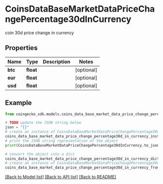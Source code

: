 # CoinsDataBaseMarketDataPriceChangePercentage30dInCurrency

coin 30d price change in currency

## Properties

Name | Type | Description | Notes
------------ | ------------- | ------------- | -------------
**btc** | **float** |  | [optional] 
**eur** | **float** |  | [optional] 
**usd** | **float** |  | [optional] 

## Example

```python
from coingecko_sdk.models.coins_data_base_market_data_price_change_percentage30d_in_currency import CoinsDataBaseMarketDataPriceChangePercentage30dInCurrency

# TODO update the JSON string below
json = "{}"
# create an instance of CoinsDataBaseMarketDataPriceChangePercentage30dInCurrency from a JSON string
coins_data_base_market_data_price_change_percentage30d_in_currency_instance = CoinsDataBaseMarketDataPriceChangePercentage30dInCurrency.from_json(json)
# print the JSON string representation of the object
print(CoinsDataBaseMarketDataPriceChangePercentage30dInCurrency.to_json())

# convert the object into a dict
coins_data_base_market_data_price_change_percentage30d_in_currency_dict = coins_data_base_market_data_price_change_percentage30d_in_currency_instance.to_dict()
# create an instance of CoinsDataBaseMarketDataPriceChangePercentage30dInCurrency from a dict
coins_data_base_market_data_price_change_percentage30d_in_currency_from_dict = CoinsDataBaseMarketDataPriceChangePercentage30dInCurrency.from_dict(coins_data_base_market_data_price_change_percentage30d_in_currency_dict)
```
[[Back to Model list]](../README.md#documentation-for-models) [[Back to API list]](../README.md#documentation-for-api-endpoints) [[Back to README]](../README.md)



